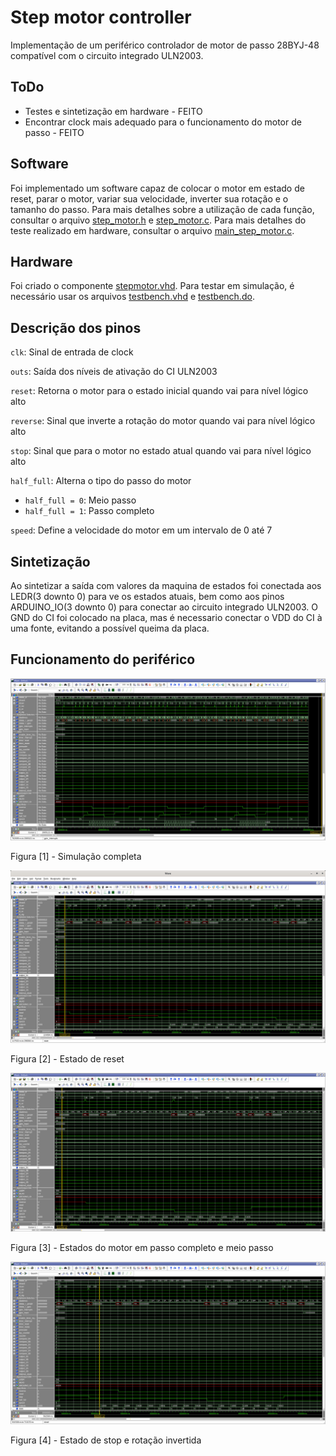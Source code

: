 # Step motor controller

Implementação de um periférico controlador de motor de passo 28BYJ-48 compatível com o circuito integrado ULN2003.

## ToDo

* Testes e sintetização em hardware - FEITO
* Encontrar clock mais adequado para o funcionamento do motor de passo - FEITO

## Software

Foi implementado um software capaz de colocar o motor em estado de reset, parar o motor, variar sua velocidade, inverter sua rotação e o tamanho do passo. Para mais detalhes sobre a utilização de cada função,  consultar o arquivo [step_motor.h](../../software/step_motor/step_motor.h) e [step_motor.c](../../software/step_motor/step_motor.c). Para mais detalhes do teste realizado em hardware, consultar o arquivo [main_step_motor.c](../../software/step_motor/main_step_motor.c).

## Hardware
Foi criado o componente [stepmotor.vhd](../../peripherals/step_motor/stepmotor.vhd). Para testar em simulação, é necessário usar os arquivos [testbench.vhd](../../peripherals/step_motor/testbench.vhd) e [testbench.do](../../peripherals/step_motor/testbench.do).

## Descrição dos pinos

`clk`: Sinal de entrada de clock

`outs`: Saída dos níveis de ativação do CI ULN2003

`reset`: Retorna o motor para o estado inicial quando vai para nível lógico alto

`reverse`: Sinal que inverte a rotação do motor quando vai para nível lógico alto

`stop`: Sinal que para o motor no estado atual quando vai para nível lógico alto

`half_full`: Alterna o tipo do passo do motor

* `half_full = 0`: Meio passo
* `half_full = 1`: Passo completo

`speed`: Define a velocidade do motor em um intervalo de 0 até 7

## Sintetização

Ao sintetizar a saída com valores da maquina de estados foi conectada aos LEDR(3 downto 0) para ve os estados atuais, bem como aos pinos ARDUINO_IO(3 downto 0) para conectar ao circuito integrado ULN2003. O GND do CI foi colocado na placa, mas é necessario conectar o VDD do CI à uma fonte, evitando a possível queima da placa.

## Funcionamento do periférico

![Figura [1] - Simulação completa](./_images/im0.png)

Figura [1] - Simulação completa



![img1](./_images/img1.png)

Figura [2] - Estado de reset



![img2](./_images/img2.png)

Figura [3] - Estados do motor em passo completo e meio passo



![img3](./_images/img3.png)

Figura [4] - Estado de stop e rotação invertida

